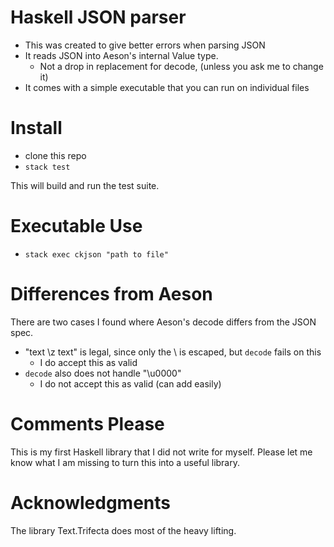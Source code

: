 # Haskell JSON parser

- This was created to give better errors when parsing JSON
- It reads JSON into Aeson's internal Value type.
  - Not a drop in replacement for decode, (unless you ask me to change it)
- It comes with a simple executable that you can run on individual files

# Install

- clone this repo
- `stack test`

This will build and run the test suite.

# Executable Use

- `stack exec ckjson "path to file"`

# Differences from Aeson

There are two cases I found where Aeson's decode differs from the JSON spec.

- "text \\z text" is legal, since only the \ is escaped, but `decode` fails on this
  - I do accept this as valid
- `decode` also does not handle "\u0000"
  - I do not accept this as valid (can add easily)

# Comments Please

This is my first Haskell library that I did not write for myself. Please let me know what I am missing to turn this into a useful library. 

# Acknowledgments 

The library Text.Trifecta does most of the heavy lifting.
